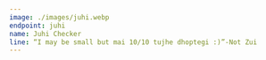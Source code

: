 ```yaml
---
image: ./images/juhi.webp
endpoint: juhi
name: Juhi Checker
line: “I may be small but mai 10/10 tujhe dhoptegi :)”-Not Zui
---
```

